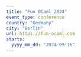 ```yaml
---
title: "Fun OCaml 2024"
event_type: conference
country: "Germany"
city: "Berlin"
url: https://fun-ocaml.com
starts:
  yyyy_mm_dd: "2024-09-16"
---
```

